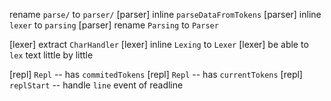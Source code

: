 rename `parse/` to `parser/`
[parser] inline `parseDataFromTokens`
[parser] inline `lexer` to `parsing`
[parser] rename `Parsing` to `Parser`

[lexer] extract `CharHandler`
[lexer] inline `Lexing` to `Lexer`
[lexer] be able to `lex` text little by little

[repl] `Repl` -- has `commitedTokens`
[repl] `Repl` -- has `currentTokens`
[repl] `replStart` -- handle `line` event of readline
